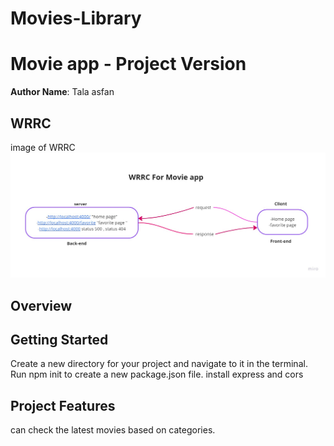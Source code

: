 # Movies-Library
# Movie app - Project Version

**Author Name**: Tala asfan

## WRRC
image of  WRRC 
![WRRCimage](./assests/Mind%20Map.jpg)

## Overview

## Getting Started
<!-- What are the steps that a user must take in order to build this app on their own machine and get it running? -->
Create a new directory for your project and navigate to it in the terminal. Run npm init to create a new package.json file.
install express and cors 

## Project Features
<!-- What are the features included in you app -->
 can check the latest movies based on categories.

